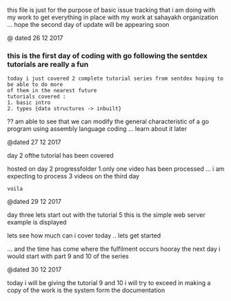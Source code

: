 this file is just for the purpose of basic issue tracking
that i am doing with my work to get everything in place with my work at sahayakh organization
...
hope the second day of update will be appearing soon

@ dated 26 12 2017
### this is the first day of coding with go following the sentdex tutorials are really a fun
    today i just covered 2 complete tutorial series from sentdex hoping to be able to do more
    of them in the nearest future 
    tutorials covered :
    1. basic intro
    2. types {data structures -> inbuilt}

?? am able to see that we can modify the general characteristic of a go program 
using assembly language coding ... learn about it later


@dated 27 12 2017 

day 2 ofthe tutorial has been covered

hosted on day 2 progressfolder
    1.only one video has been processed ... i am expecting to process 3 videos on the third day 

    voila

@dated 29 12 2017 

day three lets start out with the tutorial 5 this is the simple web server example is 
displayed 

lets see how much can i cover today
.. lets get started

... and the time has come where the fulfilment occurs 
hooray 
the next day i would start with part 9 and 10 of the series


@dated 30 12 2017

today i will be giving the tutorial 9 and 10
i will try to exceed in making a copy of the work is the system form the documentation